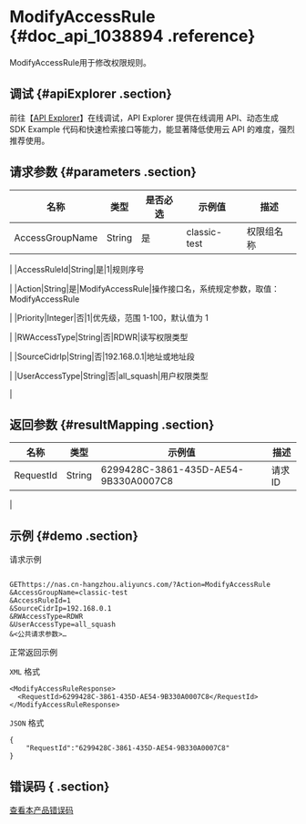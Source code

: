 # ModifyAccessRule {#doc_api_1038894 .reference}

ModifyAccessRule用于修改权限规则。

## 调试 {#apiExplorer .section}

前往【[API Explorer](https://api.aliyun.com/#product=NAS&api=ModifyAccessRule)】在线调试，API Explorer 提供在线调用 API、动态生成 SDK Example 代码和快速检索接口等能力，能显著降低使用云 API 的难度，强烈推荐使用。

## 请求参数 {#parameters .section}

|名称|类型|是否必选|示例值|描述|
|--|--|----|---|--|
|AccessGroupName|String|是|classic-test|权限组名称

 |
|AccessRuleId|String|是|1|规则序号

 |
|Action|String|是|ModifyAccessRule|操作接口名，系统规定参数，取值：ModifyAccessRule

 |
|Priority|Integer|否|1|优先级，范围 1-100，默认值为 1

 |
|RWAccessType|String|否|RDWR|读写权限类型

 |
|SourceCidrIp|String|否|192.168.0.1|地址或地址段

 |
|UserAccessType|String|否|all\_squash|用户权限类型

 |

## 返回参数 {#resultMapping .section}

|名称|类型|示例值|描述|
|--|--|---|--|
|RequestId|String|6299428C-3861-435D-AE54-9B330A0007C8|请求ID

 |

## 示例 {#demo .section}

请求示例

``` {#request_demo}

GEThttps://nas.cn-hangzhou.aliyuncs.com/?Action=ModifyAccessRule
&AccessGroupName=classic-test
&AccessRuleId=1
&SourceCidrIp=192.168.0.1
&RWAccessType=RDWR
&UserAccessType=all_squash
&<公共请求参数>…

```

正常返回示例

`XML` 格式

``` {#xml_return_success_demo}
<ModifyAccessRuleResponse>
  <RequestId>6299428C-3861-435D-AE54-9B330A0007C8</RequestId>
</ModifyAccessRuleResponse>

```

`JSON` 格式

``` {#json_return_success_demo}
{
	"RequestId":"6299428C-3861-435D-AE54-9B330A0007C8"
}
```

## 错误码 { .section}

[查看本产品错误码](https://error-center.aliyun.com/status/product/NAS)

